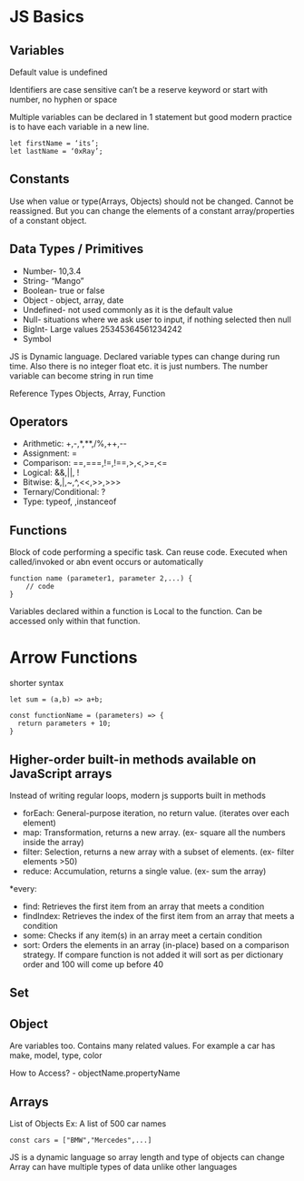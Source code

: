 # JS Basics

## Variables 
Default value is undefined

Identifiers are case sensitive
can’t be a reserve keyword or start with number, no hyphen or space

Multiple variables can be declared in 1 statement but good modern practice is to have each variable in a new line.
```
let firstName = ‘its’;
let lastName = ‘0xRay’;
```

## Constants
Use when value or type(Arrays, Objects) should not be changed.
Cannot be reassigned. 
But you can change the elements of a constant array/properties of a constant object.

## Data Types / Primitives
* Number- 10,3.4
* String- “Mango”
* Boolean- true or false
* Object - object, array, date
* Undefined- not used commonly as it is the default value
* Null- situations where we ask user to input, if nothing selected then null
* BigInt- Large values 25345364561234242
* Symbol

JS is Dynamic language. Declared variable types can change during run time.
Also there is no integer float etc. it is just numbers. 
The number variable can become string in run time

Reference Types
Objects, Array, Function

## Operators
* Arithmetic: +,-,*,**,/%,++,--
* Assignment: =
* Comparison: ==,===,!=,!==,>,<,>=,<=
* Logical: &&,||, !
* Bitwise: &,|,~,^,<<,>>,>>>
* Ternary/Conditional: ?
* Type: typeof, ,instanceof

## Functions
Block of code performing a specific task. Can reuse code. 
Executed when called/invoked or abn event occurs or automatically

```
function name (parameter1, parameter 2,...) {
	// code
}
```
Variables declared within a function is Local to the function. Can be accessed only within that function.

# Arrow Functions
shorter syntax

```
let sum = (a,b) => a+b;
```

```
const functionName = (parameters) => {
  return parameters + 10;
}
```

## Higher-order built-in methods available on JavaScript arrays
Instead of writing regular loops, modern js supports built in methods 
* forEach: General-purpose iteration, no return value. (iterates over each element)
* map: Transformation, returns a new array. (ex- square all the numbers inside the array)
* filter: Selection, returns a new array with a subset of elements. (ex- filter elements >50)
* reduce: Accumulation, returns a single value. (ex- sum the array)

*every:
* find: Retrieves the first item from an array that meets a condition
* findIndex: Retrieves the index of the first item from an array that meets a condition
* some: Checks if any item(s) in an array meet a certain condition
* sort: Orders the elements in an array (in-place) based on a comparison strategy. If compare function is not added it will sort as per dictionary order and 100 will come up before 40

## Set

## Object
Are variables too. Contains many related values.
For example a car has make, model, type, color


How to Access? - objectName.propertyName

## Arrays
List of Objects
Ex: A list of 500 car names

```
const cars = ["BMW","Mercedes",...]
```

JS is a dynamic language so array length and type of objects can change
Array can have multiple types of data unlike other languages



